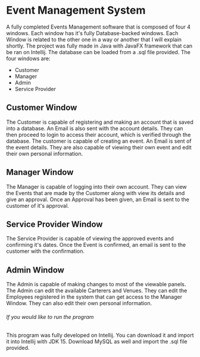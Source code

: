 # Event Management System

A fully completed Events Management software that is composed of four 4 windows. Each window has it's fully Database-backed windows. Each Window is related to the other one in a way or another that I will explain shortly. The project was fully made in Java with JavaFX framework that can be ran on Intellij. The database can be loaded from a .sql file provided. The four windows are:

* Customer 
* Manager
* Admin
* Service Provider


## Customer Window
The Customer is capable of registering and making an account that is saved into a database. An Email is also sent with the account details. They can then proceed to login to access their account, which is verified through the database. The customer is capable of creating an event. An Email is sent of the event details. They are also capable of viewing their own event and edit their own personal information.


## Manager Window
The Manager is capable of logging into their own account. They can view the Events that are made by the Customer along with view its details and give an approval. Once an Approval has been given, an Email is sent to the customer of it's approval.

## Service Provider Window
The Service Provider is capable of viewing the approved events and confirming it's dates. Once the Event is confirmed, an email is sent to the customer with the confirmation.

## Admin Window
The Admin is capable of making changes to most of the viewable panels. The Admin can edit the available Carterers and Venues. They can edit the Employees registered in the system that can get access to the Manager Window. They can also edit their own personal information.

###### If you would like to run the program

This program was fully developed on Intellij. You can download it and import it into Intellij with JDK 15. Download MySQL as well and import the .sql file provided. 
